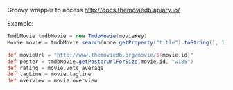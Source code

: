 Groovy wrapper to access http://docs.themoviedb.apiary.io/

Example:

```groovy
TmdbMovie tmdbMovie = new TmdbMovie(movieKey)
Movie movie = tmdbMovie.search(node.getProperty("title").toString(), 1)[0]

def movieUrl = "http://www.themoviedb.org/movie/${movie.id}"
def poster = tmdbMovie.getPosterUrlForSize(movie.id, "w185")
def rating = movie.vote_average
def tagLine = movie.tagline
def overview = movie.overview
```

